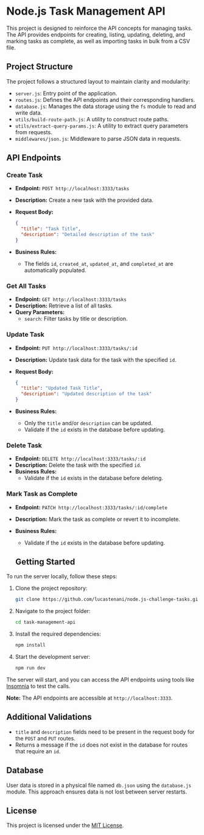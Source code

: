 # Node.js Task Management API

This project is designed to reinforce the API concepts for managing tasks. The API provides endpoints for creating, listing, updating, deleting, and marking tasks as complete, as well as importing tasks in bulk from a CSV file.

## Project Structure

The project follows a structured layout to maintain clarity and modularity:

- `server.js`: Entry point of the application.
- `routes.js`: Defines the API endpoints and their corresponding handlers.
- `database.js`: Manages the data storage using the `fs` module to read and write data.
- `utils/build-route-path.js`: A utility to construct route paths.
- `utils/extract-query-params.js`: A utility to extract query parameters from requests.
- `middlewares/json.js`: Middleware to parse JSON data in requests.

## API Endpoints

### Create Task

- **Endpoint:** `POST http://localhost:3333/tasks`
- **Description:** Create a new task with the provided data.
- **Request Body:**

  ```json
  {
    "title": "Task Title",
    "description": "Detailed description of the task"
  }
  ```

- **Business Rules:**
  - The fields `id`, `created_at`, `updated_at`, and `completed_at` are automatically populated.

### Get All Tasks

- **Endpoint:** `GET http://localhost:3333/tasks`
- **Description:** Retrieve a list of all tasks.
- **Query Parameters:**
  - `search`: Filter tasks by title or description.

### Update Task

- **Endpoint:** `PUT http://localhost:3333/tasks/:id`
- **Description:** Update task data for the task with the specified `id`.
- **Request Body:**

  ```json
  {
    "title": "Updated Task Title",
    "description": "Updated description of the task"
  }
  ```

- **Business Rules:**
  - Only the `title` and/or `description` can be updated.
  - Validate if the `id` exists in the database before updating.

### Delete Task

- **Endpoint:** `DELETE http://localhost:3333/tasks/:id`
- **Description:** Delete the task with the specified `id`.
- **Business Rules:**
  - Validate if the `id` exists in the database before deleting.

### Mark Task as Complete

- **Endpoint:** `PATCH http://localhost:3333/tasks/:id/complete`
- **Description:** Mark the task as complete or revert it to incomplete.
- **Business Rules:**

  - Validate if the `id` exists in the database before updating.

  ## Getting Started

To run the server locally, follow these steps:

1. Clone the project repository:

   ```bash
   git clone https://github.com/lucastenani/node.js-challenge-tasks.git
   ```

2. Navigate to the project folder:

   ```bash
   cd task-management-api
   ```

3. Install the required dependencies:

   ```bash
   npm install
   ```

4. Start the development server:

   ```bash
   npm run dev
   ```

The server will start, and you can access the API endpoints using tools like [Insomnia](https://insomnia.rest/) to test the calls.

**Note:** The API endpoints are accessible at `http://localhost:3333`.

## Additional Validations

- `title` and `description` fields need to be present in the request body for the `POST` and `PUT` routes.
- Returns a message if the `id` does not exist in the database for routes that require an `id`.

## Database

User data is stored in a physical file named `db.json` using the `database.js` module. This approach ensures data is not lost between server restarts.

## License

This project is licensed under the [MIT License](LICENSE).
